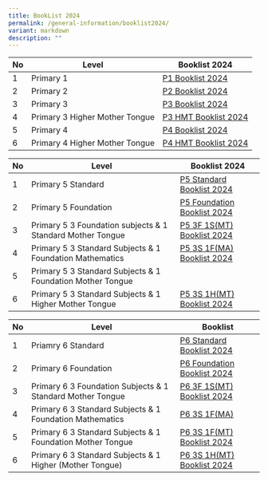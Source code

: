 ```yaml
---
title: BookList 2024
permalink: /general-information/booklist2024/
variant: markdown
description: ""
---
```

| No | Level | Booklist 2024 |
| -------- | -------- | -------- |
| 1  | Primary 1    |   [P1 Booklist 2024](https://go.gov.sg/p1booklistxishan2024)   |
| 2 | Primary 2 |  [P2 Booklist 2024](https://go.gov.sg/p2booklistxishan2024)|
| 3 | Primary 3 | [P3 Booklist 2024](https://go.gov.sg/p3booklistxishan2024) |
| 4 | Primary 3 Higher Mother Tongue | [P3 HMT Booklist 2024](https://go.gov.sg/p3hmtbooklistxishan2024) |
| 5 | Primary 4 |[P4 Booklist 2024](https://go.gov.sg/p4booklistxishan2024) |
| 6 | Primary 4 Higher Mother Tongue | [P4 HMT Booklist 2024](https://go.gov.sg/p4hmtbooklistxishan2024)|



| No | Level | Booklist 2024 |  
| -------- | -------- | -------- |
| 1   | Primary 5 Standard |  [P5 Standard Booklist 2024](https://go.gov.sg/p5standardbooklist2024xishan)  |
| 2  | Primary 5 Foundation |  [P5 Foundation Booklist 2024](https://go.gov.sg/p5foundationbooklistxishan2024)|
| 3  | Primary 5 3 Foundation subjects & 1 Standard Mother Tongue | [P5 3F 1S(MT) Booklist 2024](https://go.gov.sg/p53f1smtbooklistxishan2024)|
| 4  | Primary 5 3 Standard Subjects & 1 Foundation Mathematics | [P5 3S 1F(MA) Booklist 2024](https://go.gov.sg/p53s1fmabooklist2024xishan)|
| 5  | Primary 5 3 Standard Subjects & 1 Foundation Mother Tongue | |
| 6  | Primary 5  3 Standard Subjects & 1 Higher Mother Tongue | [P5  3S 1H(MT) Booklist 2024](https://go.gov.sg/p53s1hmtbooklist2024xishan)|



| No | Level | Booklist|
| -------- | -------- | -------- |
| 1   | Priamry 6 Standard  |   [P6 Standard Booklist 2024](https://go.gov.sg/p6standardbooklistxishan2024)  |
| 2 | Primary 6 Foundation | [P6 Foundation Booklist 2024](https://go.gov.sg/p6foundationbooklistxishan2024) |
| 3| Primary 6 3 Foundation Subjects & 1 Standard Mother Tongue | [P6 3F 1S(MT) Booklist 2024](https://go.gov.sg/p63f1smtbooklistxishan2024)|
| 4| Primary 6 3 Standard Subjects & 1 Foundation Mathematics |[P6 3S 1F(MA)](https://go.gov.sg/p63s1fmabooklistxps2024) |
|5| Primary 6 3 Standard Subjects & 1 Foundation Mother Tongue|  [P6 3S 1F(MT) Booklist 2024](https://go.gov.sg/p63s1fmtbooklistxps2024)|
|6| Primary 6 3 Standard Subjects & 1 Higher (Mother Tongue)| [P6 3S 1H(MT) Booklist 2024](https://go.gov.sg/p63s1hmtbooklistxps2024)|


